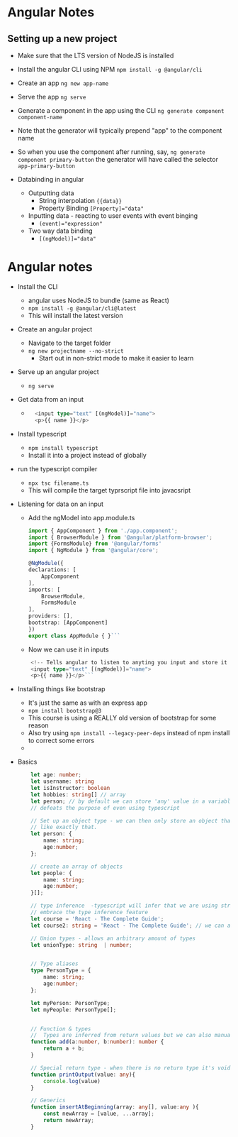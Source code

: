 # Angular Notes

## Setting up a new project
- Make sure that the LTS version of NodeJS is installed
- Install the angular CLI using NPM
```npm install -g @angular/cli```

- Create an app
```ng new app-name```

- Serve the app
```ng serve```

- Generate a component in the app using the CLI
```ng generate component component-name```
- Note that the generator will typically prepend "app" to the component name
- So when you use the component after running, say, ```ng generate component primary-button``` the generator will have called the selector ```app-primary-button```

- Databinding in angular
  - Outputting data
    - String interpolation    ```{{data}}```
    - Property Binding    ```[Property]="data"```
  - Inputting data - reacting to user events with event binging
    - ```(event)="expression"```
  - Two way data binding
    - ```[(ngModel)]="data"```


# Angular notes

- Install the CLI
	- angular uses NodeJS to bundle (same as React)
	- ```npm install -g @angular/cli@latest```
	- This will install the latest version
- Create an angular project
	- Navigate to the target folder
	- ```ng new projectname --no-strict```
		- Start out in non-strict mode to make it easier to learn
- Serve up an angular project
	- ```ng serve```
- Get data from an input
	- ```ts
  		<input type="text" [(ngModel)]="name">
		<p>{{ name }}</p>
		```
- Install typescript
	- ```npm install typescript```
	- Install it into a project instead of globally
- run the typescript compiler
	- ```npx tsc filename.ts```
	- This will compile the target typrscript file into javacsript
- Listening for data on an input
    - Add the ngModel into app.module.ts
      	```ts
		import { AppComponent } from './app.component';
		import { BrowserModule } from '@angular/platform-browser';
		import {FormsModule} from '@angular/forms'
		import { NgModule } from '@angular/core';

		@NgModule({
		declarations: [
			AppComponent
		],
		imports: [
			BrowserModule,
			FormsModule
		],
		providers: [],
		bootstrap: [AppComponent]
		})
		export class AppModule { }```
	- Now we can use it in inputs
  	```ts
  		<!-- Tells angular to listen to anyting you input and store it in ngModel -->
		<input type="text" [(ngModel)]="name"> 
		<p>{{ name }}</p>```
- Installing things like bootstrap
  - It's just the same as with an express app 
  - ```npm install bootstrap@3```
  - This course is using a REALLY old version of bootstrap for some reason
  - Also try using ```npm install --legacy-peer-deps``` instead of npm install to correct some errors
  - 






- Basics
	```ts
		let age: number;
		let username: string 
		let isInstructor: boolean
		let hobbies: string[] // array 
		let person; // by default we can store 'any' value in a variable
		// defeats the purpose of even using typescript

		// Set up an object type - we can then only store an object that looks
		// like exactly that.
		let person: {
			name: string;
			age:number;
		};

		// create an array of objects
		let people: {
			name: string;
			age:number;
		}[];

		// type inference  -typescript will infer that we are using string
		// embrace the type inference feature
		let course = 'React - The Complete Guide';
		let course2: string = 'React - The Complete Guide'; // we can also specify

		// Union types - allows an arbitrary amount of types
		let unionType: string  | number;


		// Type aliases
		type PersonType = {
			name: string;
			age:number;
		};

		let myPerson: PersonType;
		let myPeople: PersonType[];


		// Function & types
		//  Types are inferred from return values but we can also manually set
		function add(a:number, b:number): number {
			return a + b;
		}

		// Special return type - when there is no return type it's void
		function printOutput(value: any){
			console.log(value)
		}

		// Generics
		function insertAtBeginning(array: any[], value:any ){
			const newArray = [value, ...array];
			return newArray;
		}

	```

	
